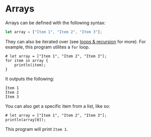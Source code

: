 # Arrays

Arrays can be defined with the following syntax:
```js
let array = ["Item 1", "Item 2", "Item 3"];
```

They can also be iterated over (see [loops & recursion](../ch2-control-flow/loops-and-recursion.md) for more).
For example, this program utilites a `for` loop.
```rs,ignore
# let array = ["Item 1", "Item 2", "Item 3"];
for item in array {
    println(item);
}
```
It outputs the following:
```
Item 1
Item 2
Item 3
```

You can also get a specific item from a list, like so:
```rs,ignore
# let array = ["Item 1", "Item 2", "Item 3"];
println(array[0]);
```
This program will print `Item 1`.
